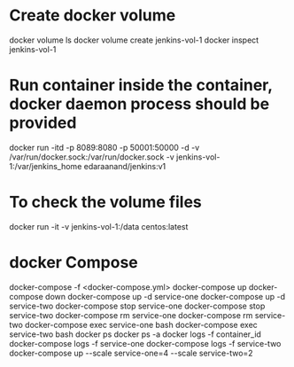 # Create docker volume
docker volume ls
docker volume create jenkins-vol-1
docker inspect jenkins-vol-1

# Run container inside the container, docker daemon process should be provided
docker run -itd -p 8089:8080 -p 50001:50000 -d -v /var/run/docker.sock:/var/run/docker.sock -v jenkins-vol-1:/var/jenkins_home edaraanand/jenkins:v1

# To check the volume files
docker run -it -v jenkins-vol-1:/data centos:latest

# docker Compose
docker-compose -f <docker-compose.yml>
docker-compose up
docker-compose down
docker-compose up -d service-one
docker-compose up -d service-two
docker-compose stop service-one
docker-compose stop service-two
docker-compose rm service-one
docker-compose rm service-two
docker-compose exec service-one bash
docker-compose exec service-two bash
docker ps
docker ps -a
docker logs -f container_id
docker-compose logs -f service-one
docker-compose logs -f service-two
docker-compose up --scale service-one=4 --scale service-two=2
